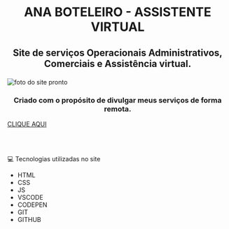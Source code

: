 # <h1 align="center"> ANA BOTELEIRO - ASSISTENTE VIRTUAL</h1>
## <p align="center">Site de serviços Operacionais Administrativos, Comerciais e Assistência  virtual.</p>
![foto do site pronto](https://github.com/anaboteleiro/ANABOTELEIRO_ASSISTENTE_VIRTUAL/blob/main/ANA%20BOTELEIRO%20-%20ASSISTENTE%20VIRTUAL.png)
### <p align="center">Criado com o propósito de divulgar meus serviços de forma remota.</p>

[CLIQUE AQUI ](https://anaboteleiro.github.io/ANABOTELEIRO_ASSISTENTEVIRTUAL/)

<br>
<br>
<p>
💻 Tecnologias utilizadas no site
 </p>
 <ul>
 <li>HTML</li>
 <li>CSS</li>
 <li>JS</li>
 <li>VSCODE</li>
 <li>CODEPEN</li>
 <li>GIT</li>
 <li>GITHUB</li>
 </ul>
 


